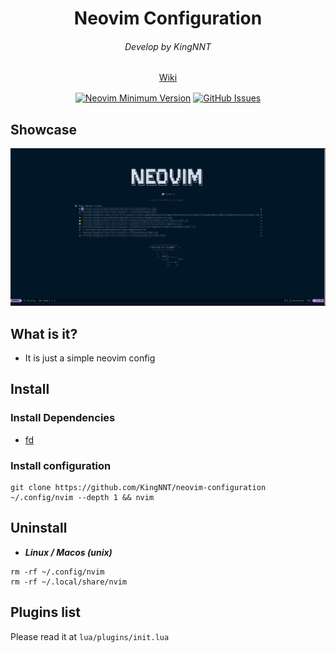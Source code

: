 <h1 align="center">Neovim Configuration</h1>

<div align="center">
  <h6 align="center">Develop by KingNNT</h6>
</div>

<div align="center" style="margin-bottom: 16px">
	<a href="https://github.com/KingNNT/neovim-configuration/wiki">
    Wiki
  </a>
</div>

<div align="center">

[![Neovim Minimum Version](https://img.shields.io/badge/Neovim-0.10.4-blueviolet.svg?style=flat-square&logo=Neovim&color=90E59A&logoColor=white)](https://github.com/neovim/neovim)
[![GitHub Issues](https://img.shields.io/github/issues/KingNNT/KingNNT.svg?style=flat-square&label=Issues&color=d77982)](https://github.com/KingNNT/neovim-configuration)

</div>

## Showcase

![neovim-dashboard-image](./images/neovim_1.png?raw=true)

## What is it?

- It is just a simple neovim config

## Install

### Install Dependencies

- [fd](https://github.com/sharkdp/fd?tab=readme-ov-file#installation)

### Install configuration

```
git clone https://github.com/KingNNT/neovim-configuration ~/.config/nvim --depth 1 && nvim

```

## Uninstall

- **_Linux / Macos (unix)_**

```
rm -rf ~/.config/nvim
rm -rf ~/.local/share/nvim

```

## Plugins list

Please read it at `lua/plugins/init.lua`
